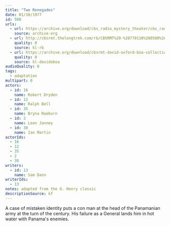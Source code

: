 ```yaml
---
title: "Two Renegades"
date: 01/10/1977
id: 580
urls: 
  - url: https://archive.org/download/cbs_radio_mystery_theater/cbs_radio_mystery_theater-0551-0600.zip/cbs_radio_mystery_theater-0551-0600%2Fcbsrmt_0580_two_renegades.mp3
    source: archive-org
  - url: http://cbsrmt.thelongtrek.com/rb/CBSRMT%20-%20770110%200580%20Two%20Renegades_WLNH-FM_rb.mp3
    quality: 0
    source: kl-rb
  - url: https://archive.org/download/cbsrmt-david-oxford-boa-collection/CBSRMT-770110-0580-Two-Renegades-(128-44)_WLNH-FM-{BoA}.mp3
    quality: 0
    source: kl-davidoboa
audioQuality: 0
tags: 
  - adaptation
multipart: 0
actors:  
  - id: 16
    name: Robert Dryden  
  - id: 12
    name: Ralph Bell  
  - id: 35
    name: Bryna Raeburn  
  - id: 2
    name: Leon Janney  
  - id: 38
    name: Ian Martin
actorIds:  
  - 16  
  - 12  
  - 35  
  - 2  
  - 38
writers:  
  - id: 13
    name: Sam Dann
writerIds:  
  - 13
notes: adapted from the O. Henry classic
descriptionSource: kf
---
```

A case of mistaken identity puts a con man at the head of the Panamanian army at the turn of the century. His failure as a General lands him in hot water with Panama's enemies.